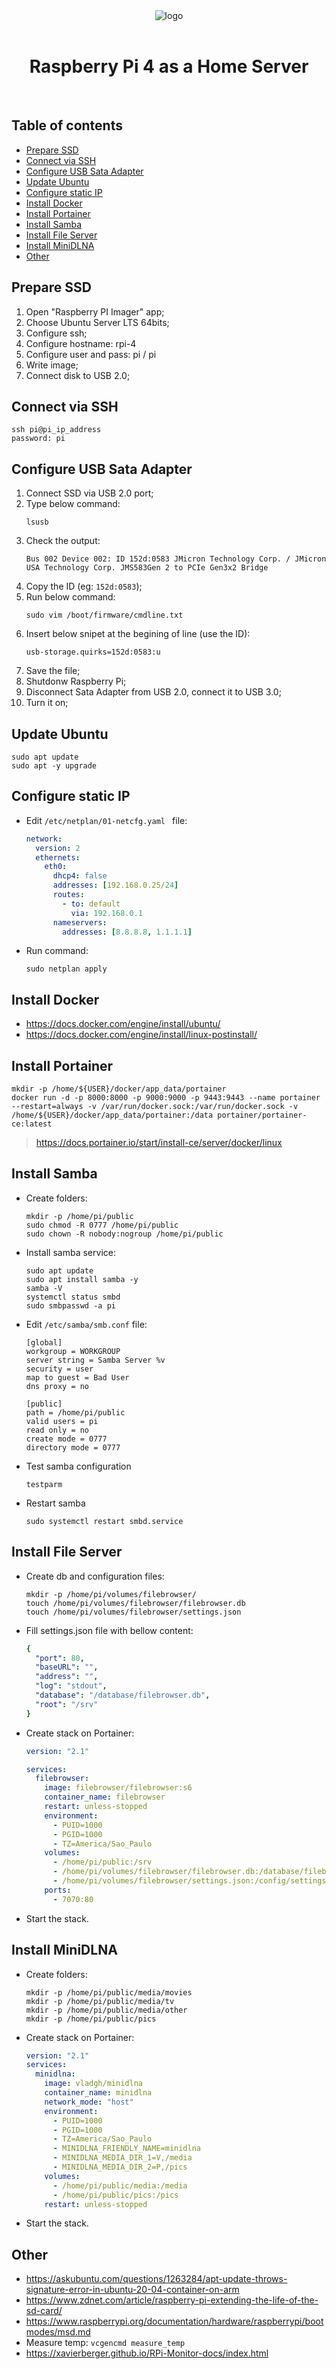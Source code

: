 <div align="center">
  <img src="./img/logo.png" alt="logo" /> <br /> <br />
  <h1>Raspberry Pi 4 as a Home Server</h1>
</div>
<br />

## Table of contents

- [Prepare SSD](#prepare-ssd)
- [Connect via SSH](#connect-via-ssh)
- [Configure USB Sata Adapter](#configure-usb-sata-adapter)
- [Update Ubuntu](#update-ubuntu)
- [Configure static IP](#configure-static-ip)
- [Install Docker](#install-docker)
- [Install Portainer](#install-portainer)
- [Install Samba](#install-samba)
- [Install File Server](#install-file-server)
- [Install MiniDLNA](#install-minidlna)
- [Other](#other)


## Prepare SSD

1. Open "Raspberry PI Imager" app;
2. Choose Ubuntu Server LTS 64bits;
3. Configure ssh;
4. Configure hostname: rpi-4
5. Configure user and pass: pi / pi
6. Write image;
7. Connect disk to USB 2.0;

 
## Connect via SSH

  ```Shell
  ssh pi@pi_ip_address
  password: pi
  ```

## Configure USB Sata Adapter 

1. Connect SSD via USB 2.0 port;
2. Type below command:
   ```shell
   lsusb
   ```
3. Check the output:
   ```
   Bus 002 Device 002: ID 152d:0583 JMicron Technology Corp. / JMicron USA Technology Corp. JMS583Gen 2 to PCIe Gen3x2 Bridge
   ```
4. Copy the ID (eg: `152d:0583`);
5. Run below command:
   ```shell
   sudo vim /boot/firmware/cmdline.txt
   ```
6. Insert below snipet at the begining of line (use the ID):
   ```
   usb-storage.quirks=152d:0583:u
   ``` 
7. Save the file;
8. Shutdonw Raspberry Pi; 
9. Disconnect Sata Adapter from USB 2.0, connect it to USB 3.0;
10. Turn it on;
 

## Update Ubuntu

  ```
  sudo apt update
  sudo apt -y upgrade
  ```

## Configure static IP

- Edit `/etc/netplan/01-netcfg.yaml ` file:
  ```yml
  network:
    version: 2
    ethernets:
      eth0:
        dhcp4: false
        addresses: [192.168.0.25/24]
        routes:
          - to: default
            via: 192.168.0.1
        nameservers:
          addresses: [8.8.8.8, 1.1.1.1]
  ```
- Run command:
  ```shell
  sudo netplan apply
  ```

## Install Docker

- https://docs.docker.com/engine/install/ubuntu/
- https://docs.docker.com/engine/install/linux-postinstall/

## Install Portainer

  ```
  mkdir -p /home/${USER}/docker/app_data/portainer
  docker run -d -p 8000:8000 -p 9000:9000 -p 9443:9443 --name portainer --restart=always -v /var/run/docker.sock:/var/run/docker.sock -v /home/${USER}/docker/app_data/portainer:/data portainer/portainer-ce:latest
  ```
> https://docs.portainer.io/start/install-ce/server/docker/linux

## Install Samba

- Create folders:

  ```shell
  mkdir -p /home/pi/public
  sudo chmod -R 0777 /home/pi/public
  sudo chown -R nobody:nogroup /home/pi/public
  ```

- Install samba service:

  ```shell
  sudo apt update
  sudo apt install samba -y
  samba -V
  systemctl status smbd
  sudo smbpasswd -a pi
  ```

- Edit `/etc/samba/smb.conf` file:

  ```
  [global]
  workgroup = WORKGROUP
  server string = Samba Server %v
  security = user
  map to guest = Bad User
  dns proxy = no

  [public]
  path = /home/pi/public
  valid users = pi
  read only = no
  create mode = 0777
  directory mode = 0777
  ```

- Test samba configuration

  ```shell
  testparm
  ```

- Restart samba

  ```shell
  sudo systemctl restart smbd.service
  ```
## Install File Server

- Create db and configuration files:
  ```shell
  mkdir -p /home/pi/volumes/filebrowser/
  touch /home/pi/volumes/filebrowser/filebrowser.db
  touch /home/pi/volumes/filebrowser/settings.json
  ```

- Fill settings.json file with bellow content:
  ```yml
  {
    "port": 80,
    "baseURL": "",
    "address": "",
    "log": "stdout",
    "database": "/database/filebrowser.db",
    "root": "/srv"
  }
  ```

- Create stack on Portainer:
  ```yml
  version: "2.1"

  services:
    filebrowser:
      image: filebrowser/filebrowser:s6
      container_name: filebrowser 
      restart: unless-stopped
      environment:
        - PUID=1000
        - PGID=1000
        - TZ=America/Sao_Paulo
      volumes:
        - /home/pi/public:/srv
        - /home/pi/volumes/filebrowser/filebrowser.db:/database/filebrowser.db
        - /home/pi/volumes/filebrowser/settings.json:/config/settings.json
      ports:
        - 7070:80
  ```
- Start the stack.

## Install MiniDLNA

- Create folders:

  ```shell
  mkdir -p /home/pi/public/media/movies
  mkdir -p /home/pi/public/media/tv
  mkdir -p /home/pi/public/media/other
  mkdir -p /home/pi/public/pics
  ```

- Create stack on Portainer:
  ```yml
  version: "2.1"
  services:
    minidlna:
      image: vladgh/minidlna
      container_name: minidlna
      network_mode: "host"
      environment:
        - PUID=1000
        - PGID=1000
        - TZ=America/Sao_Paulo
        - MINIDLNA_FRIENDLY_NAME=minidlna
        - MINIDLNA_MEDIA_DIR_1=V,/media
        - MINIDLNA_MEDIA_DIR_2=P,/pics
      volumes:
        - /home/pi/public/media:/media
        - /home/pi/public/pics:/pics
      restart: unless-stopped
  ```
- Start the stack.

## Other

- https://askubuntu.com/questions/1263284/apt-update-throws-signature-error-in-ubuntu-20-04-container-on-arm 
- https://www.zdnet.com/article/raspberry-pi-extending-the-life-of-the-sd-card/
- https://www.raspberrypi.org/documentation/hardware/raspberrypi/bootmodes/msd.md
- Measure temp: `vcgencmd measure_temp`
- https://xavierberger.github.io/RPi-Monitor-docs/index.html

